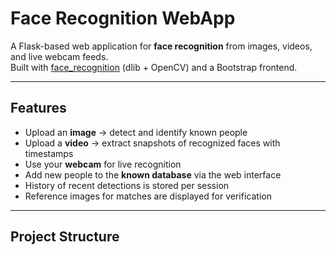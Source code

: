 # Face Recognition WebApp

A Flask-based web application for **face recognition** from images, videos, and live webcam feeds.  
Built with [face_recognition](https://github.com/ageitgey/face_recognition) (dlib + OpenCV) and a Bootstrap frontend.

---

## Features

- Upload an **image** → detect and identify known people  
- Upload a **video** → extract snapshots of recognized faces with timestamps  
- Use your **webcam** for live recognition  
- Add new people to the **known database** via the web interface  
- History of recent detections is stored per session  
- Reference images for matches are displayed for verification  

---

## Project Structure
